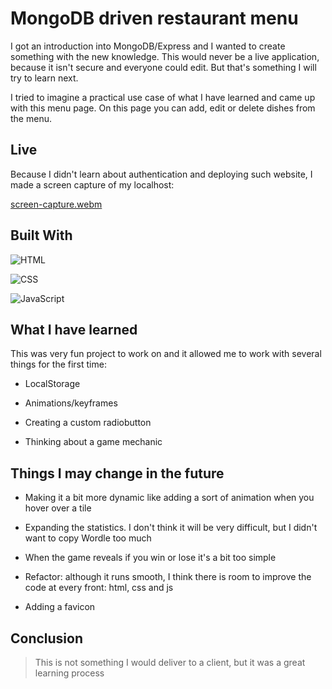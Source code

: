 # MongoDB driven restaurant menu

<p>I got an introduction into MongoDB/Express and I wanted to create something with the new knowledge. This would never be a live application, because it isn't secure and everyone could edit. But that's something I will try to learn next.</p>
<p>I tried to imagine a practical use case of what I have learned and came up with this menu page. On this page you can add, edit or delete dishes from the menu.</p>

## Live

Because I didn't learn about authentication and deploying such website, I made a screen capture of my localhost:

[screen-capture.webm](hhttps://github.com/iam-davidvm/mongo_restaurant_menu/blob/main/screenshots/screen-capture.webm)

## Built With

![HTML](https://img.shields.io/badge/-HTML-orange 'HTML')

![CSS](https://img.shields.io/badge/-CSS-blue 'CSS')

![JavaScript](https://img.shields.io/badge/-JavaScript-yellow 'JavaScript')

## What I have learned

This was very fun project to work on and it allowed me to work with several things for the first time:

- LocalStorage

- Animations/keyframes

- Creating a custom radiobutton

- Thinking about a game mechanic

## Things I may change in the future

- Making it a bit more dynamic like adding a sort of animation when you hover over a tile

- Expanding the statistics. I don't think it will be very difficult, but I didn't want to copy Wordle too much

- When the game reveals if you win or lose it's a bit too simple

- Refactor: although it runs smooth, I think there is room to improve the code at every front: html, css and js

- Adding a favicon

## Conclusion

> This is not something I would deliver to a client, but it was a great learning process

